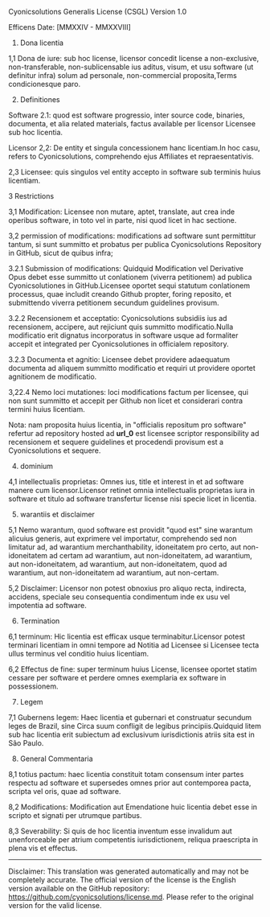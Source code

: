 Cyonicsolutions Generalis License (CSGL)
Version 1.0

Efficens Date: [MMXXIV - MMXXVIII]

1. Dona licentia

1,1 Dona de iure: sub hoc license, licensor concedit license a non-exclusive, non-transferable, non-sublicensable ius aditus, visum, et usu software (ut definitur infra) solum ad personale, non-commercial proposita,Terms condicionesque paro.

2. Definitiones

Software 2.1: quod est software progressio, inter source code, binaries, documenta, et alia related materials, factus available per licensor Licensee sub hoc licentia.

Licensor 2,2: De entity et singula concessionem hanc licentiam.In hoc casu, refers to Cyonicsolutions, comprehendo ejus Affiliates et repraesentativis.

2,3 Licensee: quis singulos vel entity accepto in software sub terminis huius licentiam.

3 Restrictions

3,1 Modification: Licensee non mutare, aptet, translate, aut crea inde operibus software, in toto vel in parte, nisi quod licet in hac sectione.

3,2 permission of modifications: modifications ad software sunt permittitur tantum, si sunt summitto et probatus per publica Cyonicsolutions Repository in GitHub, sicut de quibus infra;

3.2.1 Submission of modifications: Quidquid Modification vel Derivative Opus debet esse summitto ut conlationem (viverra petitionem) ad publica Cyonicsolutiones in GitHub.Licensee oportet sequi statutum conlationem processus, quae includit creando Github propter, foring reposito, et submittendo viverra petitionem secundum guidelines provisum.

3.2.2 Recensionem et acceptatio: Cyonicsolutions subsidiis ius ad recensionem, accipere, aut rejiciunt quis summitto modificatio.Nulla modificatio erit dignatus incorporatus in software usque ad formaliter accepit et integrated per Cyonicsolutiones in officialem repository.

3.2.3 Documenta et agnitio: Licensee debet providere adaequatum documenta ad aliquem summitto modificatio et requiri ut providere oportet agnitionem de modificatio.

3,22.4 Nemo loci mutationes: loci modifications factum per licensee, qui non sunt summitto et accepit per Github non licet et considerari contra termini huius licentiam.

Nota: nam proposita huius licentia, in "officialis repositum pro software" refertur ad repository hosted ad __url_0__ est licensee scriptor responsibility ad recensionem et sequere guidelines et procedendi provisum est a Cyonicsolutions et sequere.

4. dominium

4,1 intellectualis proprietas: Omnes ius, title et interest in et ad software manere cum licensor.Licensor retinet omnia intellectualis proprietas iura in software et titulo ad software transfertur license nisi specie licet in licentia.

5. warantiis et disclaimer

5,1 Nemo warantum, quod software est providit "quod est" sine warantum alicuius generis, aut exprimere vel importatur, comprehendo sed non limitatur ad, ad warantium merchanthability, idoneitatem pro certo, aut non-idoneitatem ad certam ad warantium, aut non-idoneitatem, ad warantium, aut non-idoneitatem, ad warantium, aut non-idoneitatem, quod ad warantium, aut non-idoneitatem ad warantium, aut non-certam.

5,2 Disclaimer: Licensor non potest obnoxius pro aliquo recta, indirecta, accidens, speciale seu consequentia condimentum inde ex usu vel impotentia ad software.

6. Termination

6,1 terminum: Hic licentia est efficax usque terminabitur.Licensor potest terminari licentiam in omni tempore ad Notitia ad Licensee si Licensee tecta ullus terminus vel conditio huius licentiam.

6,2 Effectus de fine: super terminum huius License, licensee oportet statim cessare per software et perdere omnes exemplaria ex software in possessionem.

7. Legem

7,1 Gubernens legem: Haec licentia et gubernari et construatur secundum leges de Brazil, sine Circa suum confligit de legibus principiis.Quidquid litem sub hac licentia erit subiectum ad exclusivum iurisdictionis atriis sita est in São Paulo.

8. General Commentaria

8,1 totius pactum: haec licentia constituit totam consensum inter partes respectu ad software et supersedes omnes prior aut contemporea pacta, scripta vel oris, quae ad software.

8,2 Modifications: Modification aut Emendatione huic licentia debet esse in scripto et signati per utrumque partibus.

8,3 Severability: Si quis de hoc licentia inventum esse invalidum aut unenforceable per atrium competentis iurisdictionem, reliqua praescripta in plena vis et effectus.

---
Disclaimer: This translation was generated automatically and may not be completely accurate. The official version of the license is the English version available on the GitHub repository: https://github.com/cyonicsolutions/license.md. Please refer to the original version for the valid license.